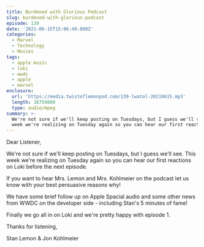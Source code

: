```yaml
---
title: Burdened with Glorious Podcast
slug: burdened-with-glorious-podcast
episode: 139
date: '2021-06-15T15:06:49.000Z'
categories:
  - Marvel
  - Technology
  - Movies
tags:
  - apple music
  - loki
  - wwdc
  - apple
  - marvel
enclosure:
  url: 'https://media.twistoflemonpod.com/139-lwatol-20210615.mp3'
  length: 38759808
  type: audio/mpeg
summary: >-
  We're not sure if we'll keep posting on Tuesdays, but I guess we'll see. This
  week we're realizing on Tuesday again so you can hear our first reactions on
---
```


Dear Listener,

We're not sure if we'll keep posting on Tuesdays, but I guess we'll see. This week we're realizing on Tuesday again so you can hear our first reactions on Loki before the next episode.

If you want to hear Mrs. Lemon and Mrs. Kohlmeier on the podcast let us know with your best persuasive reasons why!

We have some brief follow up on Apple Spacial audio and some other news from WWDC on the developer side - including Stan's 5 minutes of fame!

Finally we go all in on Loki and we're pretty happy with episode 1.

Thanks for listening,

Stan Lemon & Jon Kohlmeier
